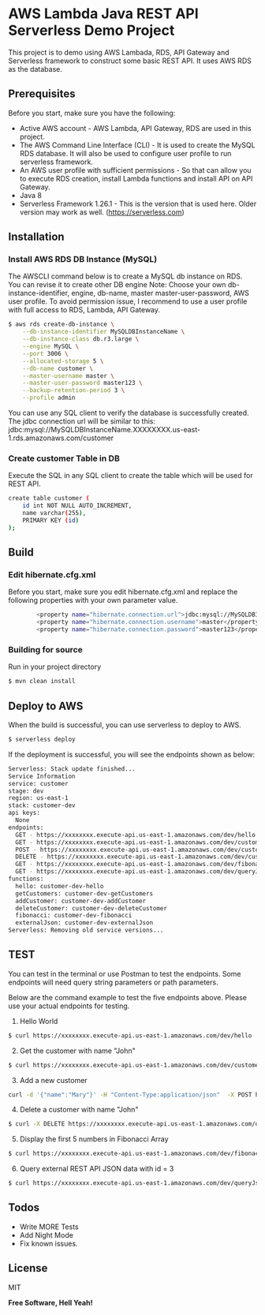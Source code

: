 # AWS Lambda Java REST API Serverless Demo Project 



This project is to demo using AWS Lambada, RDS, API Gateway and Serverless framework to construct some basic REST API. It uses AWS RDS as the database.

## Prerequisites
Before you start, make sure you have the following:
* Active AWS account - AWS Lambda, API Gateway, RDS are used in this project.
* The AWS Command Line Interface (CLI) - It is used to create the MySQL RDS database. It will also be used to configure user profile to run serverless framework.
* An AWS user profile with sufficient permissions - So that can allow you to execute RDS creation, install Lambda functions and install API on API Gateway.
* Java 8 
* Serverless Framework 1.26.1 - This is the version that is used here. Older version may work as well. (https://serverless.com)

## Installation

### Install AWS RDS DB Instance (MySQL)

The AWSCLI command below is to create a MySQL db instance on RDS. You can revise it to create other DB engine
Note: Choose your own db-instance-identifier, engine, db-name, master master-user-password, AWS user profile. To avoid permission issue, I recommend to use a user profile with full access to RDS, Lambda, API Gateway.

```sh
$ aws rds create-db-instance \
    --db-instance-identifier MySQLDBInstanceName \
    --db-instance-class db.r3.large \
    --engine MySQL \
    --port 3006 \
    --allocated-storage 5 \
    --db-name customer \
    --master-username master \
    --master-user-password master123 \
    --backup-retention-period 3 \
    --profile admin
```
You can use any SQL client to verify the database is successfully created. The jdbc connection url will be similar to this: jdbc:mysql://MySQLDBInstanceName.XXXXXXXX.us-east-1.rds.amazonaws.com/customer

### Create customer Table in DB
Execute the SQL in any SQL client to create the table which will be used for REST API.
```sh
create table customer (
    id int NOT NULL AUTO_INCREMENT,
    name varchar(255),  
    PRIMARY KEY (id)
);
```

## Build 
### Edit hibernate.cfg.xml
Before you start, make sure you edit hibernate.cfg.xml and replace the following properties with your own parameter value.
```sh
        <property name="hibernate.connection.url">jdbc:mysql://MySQLDBInstanceName.XXXXXXXXX.us-east-1.rds.amazonaws.com/customer</property>
		<property name="hibernate.connection.username">master</property>
		<property name="hibernate.connection.password">master123</property>
```
### Building for source
Run in your project directory
```sh
$ mvn clean install
```
## Deploy to AWS 
When the build is successful, you can use serverless to deploy to AWS.
```sh
$ serverless deploy
```
If the deployment is successful, you will see the endpoints shown as below:
``` sh
Serverless: Stack update finished...
Service Information
service: customer
stage: dev
region: us-east-1
stack: customer-dev
api keys:
  None
endpoints:
  GET - https://xxxxxxxx.execute-api.us-east-1.amazonaws.com/dev/hello
  GET - https://xxxxxxxx.execute-api.us-east-1.amazonaws.com/dev/customers/{name}
  POST - https://xxxxxxxx.execute-api.us-east-1.amazonaws.com/dev/customers
  DELETE - https://xxxxxxxx.execute-api.us-east-1.amazonaws.com/dev/customers/{name}
  GET - https://xxxxxxxx.execute-api.us-east-1.amazonaws.com/dev/fibonacci
  GET - https://xxxxxxxx.execute-api.us-east-1.amazonaws.com/dev/queryJson/{id}
functions:
  hello: customer-dev-hello
  getCustomers: customer-dev-getCustomers
  addCustomer: customer-dev-addCustomer
  deleteCustomer: customer-dev-deleteCustomer
  fibonacci: customer-dev-fibonacci
  externalJson: customer-dev-externalJson
Serverless: Removing old service versions...
```
## TEST
You can test in the terminal or use Postman to test the endpoints. Some endpoints will need query string parameters or path parameters.

Below are the command example to test the five endpoints above. Please use your actual endpoints for testing.

1.  Hello World
```sh
$ curl https://xxxxxxxx.execute-api.us-east-1.amazonaws.com/dev/hello
```
2. Get the customer with name "John" 
```sh
$ curl https://xxxxxxxx.execute-api.us-east-1.amazonaws.com/dev/customers/John
```
3. Add a new customer
```sh
curl -d '{"name":"Mary"}' -H "Content-Type:application/json"  -X POST https://xxxxxxxx.execute-api.us-east-1.amazonaws.com/dev/customers
```
4. Delete a customer with name "John"
```sh
$ curl -X DELETE https://xxxxxxxx.execute-api.us-east-1.amazonaws.com/dev/customers/John
```
5. Display the first 5 numbers in Fibonacci Array
```sh
$ curl https://xxxxxxxx.execute-api.us-east-1.amazonaws.com/dev/fibonacci?n=5
```
6. Query external REST API JSON data with id = 3
```sh
$ curl https://xxxxxxxx.execute-api.us-east-1.amazonaws.com/dev/queryJson/3
```
## Todos
 - Write MORE Tests
 - Add Night Mode
 - Fix known issues. 

License
----

MIT


**Free Software, Hell Yeah!**

[//]: # (These are reference links used in the body of this note and get stripped out when the markdown processor does its job. There is no need to format nicely because it shouldn't be seen. Thanks SO - http://stackoverflow.com/questions/4823468/store-comments-in-markdown-syntax)


   [dill]: <https://github.com/joemccann/dillinger>
   [git-repo-url]: <https://github.com/joemccann/dillinger.git>
   [john gruber]: <http://daringfireball.net>
   [df1]: <http://daringfireball.net/projects/markdown/>
   [markdown-it]: <https://github.com/markdown-it/markdown-it>
   [Ace Editor]: <http://ace.ajax.org>
   [node.js]: <http://nodejs.org>
   [Twitter Bootstrap]: <http://twitter.github.com/bootstrap/>
   [jQuery]: <http://jquery.com>
   [@tjholowaychuk]: <http://twitter.com/tjholowaychuk>
   [express]: <http://expressjs.com>
   [AngularJS]: <http://angularjs.org>
   [Gulp]: <http://gulpjs.com>

   [PlDb]: <https://github.com/joemccann/dillinger/tree/master/plugins/dropbox/README.md>
   [PlGh]: <https://github.com/joemccann/dillinger/tree/master/plugins/github/README.md>
   [PlGd]: <https://github.com/joemccann/dillinger/tree/master/plugins/googledrive/README.md>
   [PlOd]: <https://github.com/joemccann/dillinger/tree/master/plugins/onedrive/README.md>
   [PlMe]: <https://github.com/joemccann/dillinger/tree/master/plugins/medium/README.md>
   [PlGa]: <https://github.com/RahulHP/dillinger/blob/master/plugins/googleanalytics/README.md>
